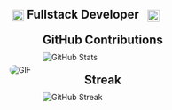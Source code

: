 <h2 style="text-align: center; margin-bottom: 20px;">
  <img src="https://komarev.com/ghpvc/?username=kakarot2905&color=dc143c&style=for-the-badge" alt="Profile Views" style="height: 21px; vertical-align: middle;">
  Fullstack Developer
  <a href="https://your-portfolio-link" style="text-decoration: none; margin-left: 10px;">
    <img src="https://img.shields.io/badge/Portfolio-543DE0?style=for-the-badge&logo=About.me&logoColor=white" alt="Portfolio" style="height: 22px; vertical-align: middle;">
  </a>
</h2>

<div style="display: flex; align-items: center; justify-content: center; gap: 20px; flex-wrap: wrap;">
  <!-- GIF Section -->
  <img alt="GIF" src="./Assets/amv.gif" style="max-width: 40%; height: auto; border-radius: 20px; border: 1px solid white;" />

  <!-- GitHub Stats Section -->
  <div>
    <h2 style="margin: 0; text-align: center;">GitHub Contributions</h2>
    <img src="https://github-readme-stats.vercel.app/api?username=kakarot2905&show_icons=true&hide_title=true&count_private=true&hide=prs&theme=merko" alt="GitHub Stats" style="display: block; margin: 10px auto;"/>
    <h2 style="margin: 20px 0 0; text-align: center;">Streak</h2>
    <img src="https://github-readme-streak-stats.herokuapp.com/?user=kakarot2905&theme=radical" alt="GitHub Streak" style="display: block; margin: 10px auto;"/>
  </div>
</div>
